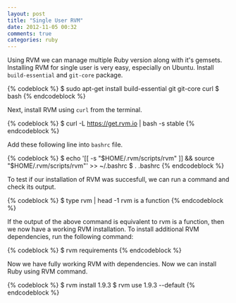 ```yaml
---
layout: post
title: "Single User RVM"
date: 2012-11-05 00:32
comments: true
categories: ruby
---
```


Using RVM we can manage multiple Ruby version along with it's gemsets. Installing RVM for single user is very easy, especially on Ubuntu. <!-- more --> Install `build-essential` and `git-core` package.

{% codeblock %}
$ sudo apt-get install build-essential git git-core curl
$ bash
{% endcodeblock %}

Next, install RVM using `curl` from the terminal.

{% codeblock %}
$ curl -L https://get.rvm.io | bash -s stable
{% endcodeblock %}

Add these following line into `bashrc` file.

{% codeblock %}
$ echo '[[ -s "$HOME/.rvm/scripts/rvm" ]] && source "$HOME/.rvm/scripts/rvm"' >> ~/.bashrc
$ . .bashrc
{% endcodeblock %}

To test if our installation of RVM was succesfull, we can run a command and check its output.

{% codeblock %}
$ type rvm | head -1
rvm is a function
{% endcodeblock %}

If the output of the above command is equivalent to rvm is a function, then we now have a working RVM installation. To install additional RVM dependencies, run the following command:

{% codeblock %}
$ rvm requirements
{% endcodeblock %}

Now we have fully working RVM with dependencies. Now we can install Ruby using RVM command.

{% codeblock %}
$ rvm install 1.9.3
$ rvm use 1.9.3 --default
{% endcodeblock %}
